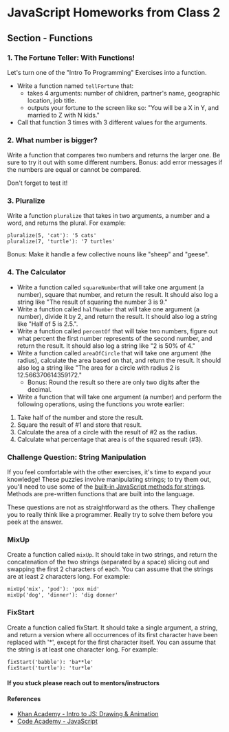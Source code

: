 # JavaScript Homeworks from Class 2

## Section - Functions

### 1. The Fortune Teller: With Functions!

Let's turn one of the "Intro To Programming" Exercises into a function.

- Write a function named `tellFortune` that:
  - takes 4 arguments: number of children, partner's name, geographic location, job title.
  - outputs your fortune to the screen like so: "You will be a X in Y, and married to Z with N kids."
- Call that function 3 times with 3 different values for the arguments.

### 2. What number is bigger?

Write a function that compares two numbers and returns the larger one. Be sure to try it out with some different numbers. Bonus: add error messages if the numbers are equal or cannot be compared.

Don't forget to test it!

### 3. Pluralize

Write a function `pluralize` that takes in two arguments, a number and a word, and returns the plural. For example:

```
pluralize(5, 'cat'): '5 cats'
pluralize(7, 'turtle'): '7 turtles'
```

Bonus: Make it handle a few collective nouns like "sheep" and "geese".

### 4. The Calculator

- Write a function called `squareNumber`that will take one argument (a number), square that number, and return the result. It should also log a string like "The result of squaring the number 3 is 9."
- Write a function called `halfNumber` that will take one argument (a number), divide it by 2, and return the result. It should also log a string like "Half of 5 is 2.5.".
- Write a function called `percentOf` that will take two numbers, figure out what percent the first number represents of the second number, and return the result. It should also log a string like "2 is 50% of 4."
- Write a function called `areaOfCircle` that will take one argument (the radius), calculate the area based on that, and return the result. It should also log a string like "The area for a circle with radius 2 is 12.566370614359172."
  - Bonus: Round the result so there are only two digits after the decimal.
- Write a function that will take one argument (a number) and perform the following operations, using the functions you wrote earlier:

1. Take half of the number and store the result.
2. Square the result of #1 and store that result.
3. Calculate the area of a circle with the result of #2 as the radius.
4. Calculate what percentage that area is of the squared result (#3).

### Challenge Question: String Manipulation

If you feel comfortable with the other exercises, it's time to expand your knowledge! These puzzles involve manipulating strings; to try them out, you'll need to use some of the [built-in JavaScript methods for strings](http://www.w3schools.com/jsref/jsref_obj_string.asp). Methods are pre-written functions that are built into the language.

These questions are not as straightforward as the others. They challenge you to really think like a programmer. Really try to solve them before you peek at the answer.

### MixUp

Create a function called `mixUp`. It should take in two strings, and return the concatenation of the two strings (separated by a space) slicing out and swapping the first 2 characters of each. You can assume that the strings are at least 2 characters long. For example:

```
mixUp('mix', 'pod'): 'pox mid'
mixUp('dog', 'dinner'): 'dig donner'
```

### FixStart

Create a function called fixStart. It should take a single argument, a string, and return a version where all occurrences of its first character have been replaced with '\*', except for the first character itself. You can assume that the string is at least one character long. For example:

```
fixStart('babble'): 'ba**le'
fixStart('turtle'): 'tur*le'
```

#### If you stuck please reach out to mentors/instructors

#### References

- [Khan Academy - Intro to JS: Drawing & Animation](https://www.khanacademy.org/computing/computer-programming/programming)
- [Code Academy - JavaScript](http://www.codecademy.com/en/tracks/javascript)

